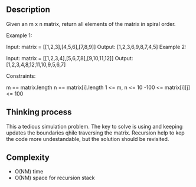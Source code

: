 ## Description

Given an m x n matrix, return all elements of the matrix in spiral order.

Example 1:

Input: matrix = [[1,2,3],[4,5,6],[7,8,9]]
Output: [1,2,3,6,9,8,7,4,5]
Example 2:

Input: matrix = [[1,2,3,4],[5,6,7,8],[9,10,11,12]]
Output: [1,2,3,4,8,12,11,10,9,5,6,7]

Constraints:

m == matrix.length
n == matrix[i].length
1 <= m, n <= 10
-100 <= matrix[i][j] <= 100

## Thinking process

This a tedious simulation problem. The key to solve is using and keeping updates the boundaries qhile traversing the matrix.
Recursion help to kep the code more undestandable, but the solution should be revisited.

## Complexity

* O(NM) time
* O(NM) space for recursion stack
